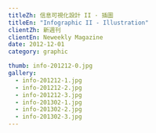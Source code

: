 ```yaml
---
titleZh: 信息可視化設計 II · 插圖
titleEn: "Infographic II - Illustration"
clientZh: 新週刊
clientEn: Neweekly Magazine
date: 2012-12-01
category: graphic

thumb: info-201212-0.jpg
gallery:
  - info-201212-1.jpg
  - info-201212-2.jpg
  - info-201212-3.jpg
  - info-201302-1.jpg
  - info-201302-2.jpg
  - info-201302-3.jpg
---
```

